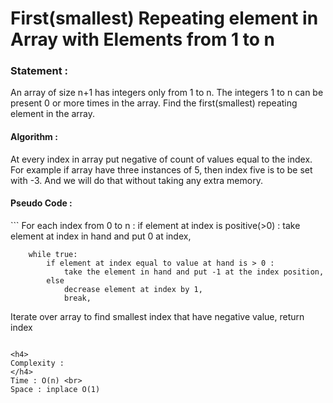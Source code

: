First(smallest) Repeating element in Array with Elements from 1 to n
==========================================================

<h3>
Statement :
</h3>
An array of size n+1 has integers only from 1 to n. The integers 1 to n can be present 0 or more times in the array. Find the first(smallest) repeating element in the array.

<h4>
Algorithm :
</h4>
At every index in array put negative of count of values equal to the index. For example if array have three instances of 5, then index five is to be set with -3. And we will do that without taking any extra memory.


<h4>
Pseudo Code :
</h4>
```
For each index from 0 to n :
	if element at index is positive(>0) :
		take element at index in hand and put 0 at index,
		
		while true:
			if element at index equal to value at hand is > 0 :
				take the element in hand and put -1 at the index position,
			else 
				decrease element at index by 1,
				break,
		
Iterate over array to find smallest index that have negative value, return index

```	

<h4>
Complexity : 
</h4>
Time : O(n) <br>
Space : inplace O(1)		
			
			
			
			
		
		
		
	